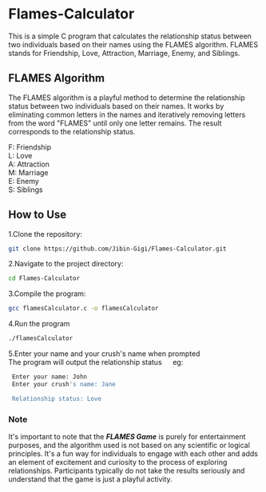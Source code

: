 # Flames-Calculator
This is a simple C program that calculates the relationship status between two individuals based on their names using the FLAMES algorithm. FLAMES stands for Friendship, Love, Attraction, Marriage, Enemy, and Siblings.

## FLAMES Algorithm
The FLAMES algorithm is a playful method to determine the relationship status between two individuals based on their names. It works by eliminating common letters in the names and iteratively removing letters from the word "FLAMES" until only one letter remains. The result corresponds to the relationship status.

F: Friendship<br>
L: Love<br>
A: Attraction<br>
M: Marriage<br>
E: Enemy<br>
S: Siblings<br>


## How to Use
1.Clone the repository:
   ```bash
   git clone https://github.com/Jibin-Gigi/Flames-Calculator.git
   ```

2.Navigate to the project directory:
   ```bash
   cd Flames-Calculator
   ```

3.Compile the program:
   ```bash
   gcc flamesCalculator.c -o flamesCalculator
   ```

4.Run the program
   ```bash
   ./flamesCalculator
   ```

5.Enter your name and your crush's name when prompted<br>The program will output the relationship status
 &emsp; eg:
  ```bash
   Enter your name: John
   Enter your crush's name: Jane
 
   Relationship status: Love
   ```

### Note
It's important to note that the <strong>*FLAMES Game*</strong> is purely for entertainment purposes, and the algorithm used is not based on any scientific or logical principles. It's a fun way for individuals to engage with each other and adds an element of excitement and curiosity to the process of exploring relationships. Participants typically do not take the results seriously and understand that the game is just a playful activity.
